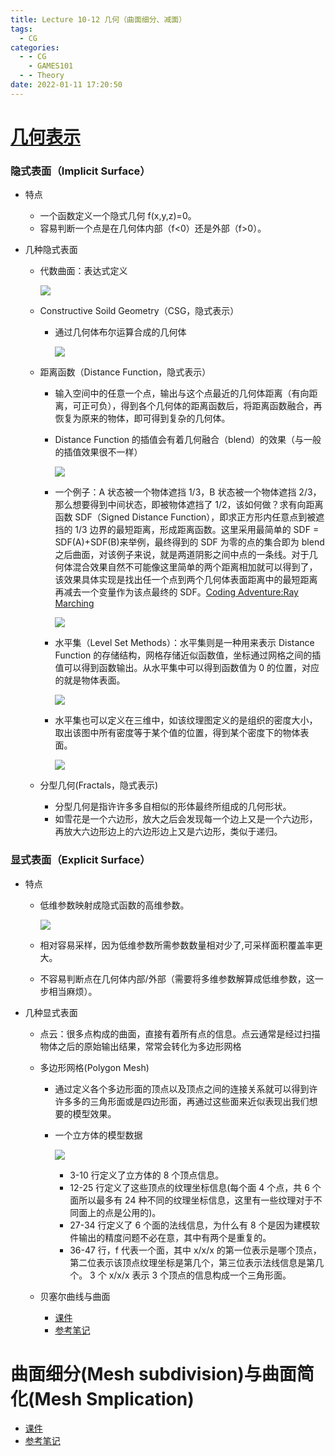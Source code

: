 ```yaml
---
title: Lecture 10-12 几何（曲面细分、减面）
tags:
  - CG
categories:
  - - CG
    - GAMES101
  - - Theory
date: 2022-01-11 17:20:50
---
```


# [几何表示](https://sites.cs.ucsb.edu/~lingqi/teaching/resources/GAMES101_Lecture_10.pdf)

### 隐式表面（Implicit Surface）

- 特点

  - 一个函数定义一个隐式几何 f(x,y,z)=0。
  - 容易判断一个点是在几何体内部（f<0）还是外部（f>0）。

- 几种隐式表面

  - 代数曲面：表达式定义

    ![](Lecture-10-12-几何/1d525a00-51a1-4311-9a0a-c5511ee34b36-11709514.jpg)

  - Constructive Soild Geometry（CSG，隐式表示）

    - 通过几何体布尔运算合成的几何体

      ![](Lecture-10-12-几何/724203b0-14bb-4d95-8b4c-5fedec0b7c68-11709514.jpg)

  - 距离函数（Distance Function，隐式表示）

    - 输入空间中的任意一个点，输出与这个点最近的几何体距离（有向距离，可正可负），得到各个几何体的距离函数后，将距离函数融合，再恢复为原来的物体，即可得到复杂的几何体。
    - Distance Function 的插值会有着几何融合（blend）的效果（与一般的插值效果很不一样）

      ![](Lecture-10-12-几何/b6007f53-bb73-452b-9d49-bbd91c462908-11709514.jpg)

    - 一个例子：A 状态被一个物体遮挡 1/3，B 状态被一个物体遮挡 2/3，那么想要得到中间状态，即被物体遮挡了 1/2，该如何做？求有向距离函数 SDF（Signed Distance Function），即求正方形内任意点到被遮挡的 1/3 边界的最短距离，形成距离函数。这里采用最简单的 SDF = SDF(A)+SDF(B)来举例，最终得到的 SDF 为零的点的集合即为 blend 之后曲面，对该例子来说，就是两道阴影之间中点的一条线。对于几何体混合效果自然不可能像这里简单的两个距离相加就可以得到了，该效果具体实现是找出任一个点到两个几何体表面距离中的最短距离再减去一个变量作为该点最终的 SDF。[Coding Adventure:Ray Marching](https://www.youtube.com/watch?v=Cp5WWtMoeKg)

      ![](Lecture-10-12-几何/9c9044d0-4aab-4222-ac69-7a66307be559-11709514.jpg)

    - 水平集（Level Set Methods）：水平集则是一种用来表示 Distance Function 的存储结构，网格存储近似函数值，坐标通过网格之间的插值可以得到函数输出。从水平集中可以得到函数值为 0 的位置，对应的就是物体表面。

      ![](Lecture-10-12-几何/571c869d-3c37-4431-aed9-2ef9453d281f-11709514.jpg)

    - 水平集也可以定义在三维中，如该纹理图定义的是组织的密度大小，取出该图中所有密度等于某个值的位置，得到某个密度下的物体表面。

      ![](Lecture-10-12-几何/ee44b40f-ef1a-4846-9831-61dcbaf391ac-11709514.jpg)

  - 分型几何(Fractals，隐式表示)

    - 分型几何是指许许多多自相似的形体最终所组成的几何形状。
    - 如雪花是一个六边形，放大之后会发现每一个边上又是一个六边形，再放大六边形边上的六边形边上又是六边形，类似于递归。

### 显式表面（Explicit Surface）

- 特点

  - 低维参数映射成隐式函数的高维参数。

    ![](Lecture-10-12-几何/f0e97131-f635-4513-a75b-4c8a15123da1-11709514.jpg)

  - 相对容易采样，因为低维参数所需参数数量相对少了,可采样面积覆盖率更大。
  - 不容易判断点在几何体内部/外部（需要将多维参数解算成低维参数，这一步相当麻烦）。

- 几种显式表面

  - 点云：很多点构成的曲面，直接有着所有点的信息。点云通常是经过扫描物体之后的原始输出结果，常常会转化为多边形网格
  - 多边形网格(Polygon Mesh)

    - 通过定义各个多边形面的顶点以及顶点之间的连接关系就可以得到许许多多的三角形面或是四边形面，再通过这些面来近似表现出我们想要的模型效果。
    - 一个立方体的模型数据

      ![](Lecture-10-12-几何/c982d66d-9a6e-4811-8a77-002152fafc36-11709514.jpg)

      - 3-10 行定义了立方体的 8 个顶点信息。
      - 12-25 行定义了这些顶点的纹理坐标信息(每个面 4 个点，共 6 个面所以最多有 24 种不同的纹理坐标信息，这里有一些纹理对于不同面上的点是公用的)。
      - 27-34 行定义了 6 个面的法线信息，为什么有 8 个是因为建模软件输出的精度问题不必在意，其中有两个是重复的。
      - 36-47 行，f 代表一个面，其中 x/x/x 的第一位表示是哪个顶点，第二位表示该顶点纹理坐标是第几个，第三位表示法线信息是第几个。 3 个 x/x/x 表示 3 个顶点的信息构成一个三角形面。

  - 贝塞尔曲线与曲面

    - [课件](https://sites.cs.ucsb.edu/~lingqi/teaching/resources/GAMES101_Lecture_11.pdf)
    - [参考笔记](https://blog.csdn.net/qq_38065509/article/details/106127805)

# 曲面细分(Mesh subdivision)与曲面简化(Mesh Smplication)

- [课件](https://sites.cs.ucsb.edu/~lingqi/teaching/resources/GAMES101_Lecture_12.pdf)
- [参考笔记](https://blog.csdn.net/qq_38065509/article/details/106154299)
